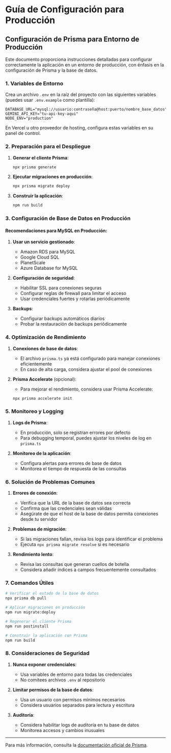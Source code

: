 # Guía de Configuración para Producción

## Configuración de Prisma para Entorno de Producción

Este documento proporciona instrucciones detalladas para configurar correctamente la aplicación en un entorno de producción, con énfasis en la configuración de Prisma y la base de datos.

### 1. Variables de Entorno

Crea un archivo `.env` en la raíz del proyecto con las siguientes variables (puedes usar `.env.example` como plantilla):

```
DATABASE_URL="mysql://usuario:contraseña@host:puerto/nombre_base_datos"
GEMINI_API_KEY="tu-api-key-aqui"
NODE_ENV="production"
```

En Vercel u otro proveedor de hosting, configura estas variables en su panel de control.

### 2. Preparación para el Despliegue

1. **Generar el cliente Prisma**:
   ```bash
   npx prisma generate
   ```

2. **Ejecutar migraciones en producción**:
   ```bash
   npx prisma migrate deploy
   ```

3. **Construir la aplicación**:
   ```bash
   npm run build
   ```

### 3. Configuración de Base de Datos en Producción

#### Recomendaciones para MySQL en Producción:

1. **Usar un servicio gestionado**:
   - Amazon RDS para MySQL
   - Google Cloud SQL
   - PlanetScale
   - Azure Database for MySQL

2. **Configuración de seguridad**:
   - Habilitar SSL para conexiones seguras
   - Configurar reglas de firewall para limitar el acceso
   - Usar credenciales fuertes y rotarlas periódicamente

3. **Backups**:
   - Configurar backups automáticos diarios
   - Probar la restauración de backups periódicamente

### 4. Optimización de Rendimiento

1. **Conexiones de base de datos**:
   - El archivo `prisma.ts` ya está configurado para manejar conexiones eficientemente
   - En caso de alta carga, considera ajustar el pool de conexiones

2. **Prisma Accelerate** (opcional):
   - Para mejorar el rendimiento, considera usar Prisma Accelerate:
   ```bash
   npx prisma accelerate init
   ```

### 5. Monitoreo y Logging

1. **Logs de Prisma**:
   - En producción, solo se registran errores por defecto
   - Para debugging temporal, puedes ajustar los niveles de log en `prisma.ts`

2. **Monitoreo de la aplicación**:
   - Configura alertas para errores de base de datos
   - Monitorea el tiempo de respuesta de las consultas

### 6. Solución de Problemas Comunes

1. **Errores de conexión**:
   - Verifica que la URL de la base de datos sea correcta
   - Confirma que las credenciales sean válidas
   - Asegúrate de que el host de la base de datos permita conexiones desde tu servidor

2. **Problemas de migración**:
   - Si las migraciones fallan, revisa los logs para identificar el problema
   - Ejecuta `npx prisma migrate resolve` si es necesario

3. **Rendimiento lento**:
   - Revisa las consultas que generan cuellos de botella
   - Considera añadir índices a campos frecuentemente consultados

### 7. Comandos Útiles

```bash
# Verificar el estado de la base de datos
npx prisma db pull

# Aplicar migraciones en producción
npm run migrate:deploy

# Regenerar el cliente Prisma
npm run postinstall

# Construir la aplicación con Prisma
npm run build
```

### 8. Consideraciones de Seguridad

1. **Nunca exponer credenciales**:
   - Usa variables de entorno para todas las credenciales
   - No comitees archivos `.env` al repositorio

2. **Limitar permisos de la base de datos**:
   - Usa un usuario con permisos mínimos necesarios
   - Considera usuarios separados para lectura y escritura

3. **Auditoría**:
   - Considera habilitar logs de auditoría en tu base de datos
   - Monitorea accesos y cambios inusuales

---

Para más información, consulta la [documentación oficial de Prisma](https://www.prisma.io/docs/orm/prisma-client/deployment).